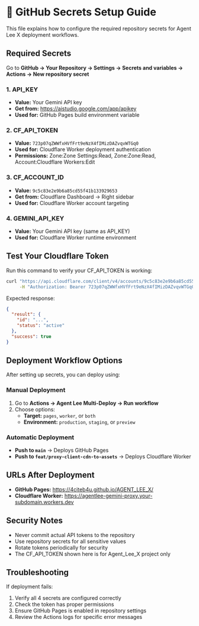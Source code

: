 # 🔐 GitHub Secrets Setup Guide

This file explains how to configure the required repository secrets for Agent Lee X deployment workflows.

## Required Secrets

Go to **GitHub → Your Repository → Settings → Secrets and variables → Actions → New repository secret**

### 1. API_KEY
- **Value:** Your Gemini API key
- **Get from:** https://aistudio.google.com/app/apikey
- **Used for:** GitHub Pages build environment variable

### 2. CF_API_TOKEN
- **Value:** `723p07qZWWfxHVfFrt9eNzX4fIMizDAZvqvWTGq0`
- **Used for:** Cloudflare Worker deployment authentication
- **Permissions:** Zone:Zone Settings:Read, Zone:Zone:Read, Account:Cloudflare Workers:Edit

### 3. CF_ACCOUNT_ID
- **Value:** `9c5c83e2e9b6a85cd55f41b133929653`
- **Get from:** Cloudflare Dashboard → Right sidebar
- **Used for:** Cloudflare Worker account targeting

### 4. GEMINI_API_KEY
- **Value:** Your Gemini API key (same as API_KEY)
- **Used for:** Cloudflare Worker runtime environment

## Test Your Cloudflare Token

Run this command to verify your CF_API_TOKEN is working:

```bash
curl "https://api.cloudflare.com/client/v4/accounts/9c5c83e2e9b6a85cd55f41b133929653/tokens/verify" \
     -H "Authorization: Bearer 723p07qZWWfxHVfFrt9eNzX4fIMizDAZvqvWTGq0"
```

Expected response:
```json
{
  "result": {
    "id": "...",
    "status": "active"
  },
  "success": true
}
```

## Deployment Workflow Options

After setting up secrets, you can deploy using:

### Manual Deployment
1. Go to **Actions → Agent Lee Multi-Deploy → Run workflow**
2. Choose options:
   - **Target:** `pages`, `worker`, or `both`
   - **Environment:** `production`, `staging`, or `preview`

### Automatic Deployment
- **Push to `main`** → Deploys GitHub Pages
- **Push to `feat/proxy-client-cdn-to-assets`** → Deploys Cloudflare Worker

## URLs After Deployment

- **GitHub Pages:** https://4citeb4u.github.io/AGENT_LEE_X/
- **Cloudflare Worker:** https://agentlee-gemini-proxy.your-subdomain.workers.dev

## Security Notes

- Never commit actual API tokens to the repository
- Use repository secrets for all sensitive values
- Rotate tokens periodically for security
- The CF_API_TOKEN shown here is for Agent_Lee_X project only

## Troubleshooting

If deployment fails:
1. Verify all 4 secrets are configured correctly
2. Check the token has proper permissions
3. Ensure GitHub Pages is enabled in repository settings
4. Review the Actions logs for specific error messages